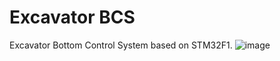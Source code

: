 # Excavator BCS
Excavator Bottom Control System based on STM32F1.
![image](https://github.com/user-attachments/assets/4af1ea16-1547-413c-9208-65593d8027d9)
